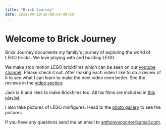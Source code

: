 ```yaml
---
title: "Brick Journey"
date: 2019-04-10T10:00:54-08:00
---
```

 
# Welcome to Brick Journey

Brick Journey documents my family's journey of exploring the world of LEGO bricks. We love playing with and building LEGO. 

We make stop motion LEGO brickfilms which can be seen on our <a href="https://www.youtube.com/channel/UCaMQNU0Oxfehas7zLRYMYMA" target="_blank">youtube channel</a>. Please check it out. After making each video I like to do a review of it to see what I can learn to make the next video even better. See the reviews in the <a href="../videos">video section</a>.

Jack is 6 and likes to make Brickfilms too. All his films are included in <a href="https://www.youtube.com/playlist?list=PL-K7hksXg5gJZsMZgCshpYUW2NlUrcOCd" target="_blank">this playlist</a>.

I also take pictures of LEGO minfigures. Head to the <a href="../photos">photo gallery</a> to see the pictures.

If you have any questions send me an email to anthonyoconnor@gmail.com.


